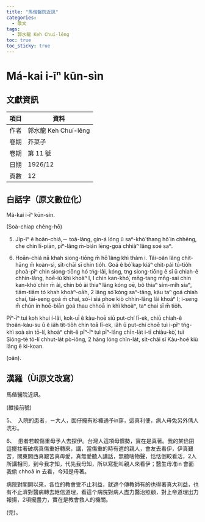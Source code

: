 ```yaml
---
title: "馬偕醫院近訊"
categories:
  - 散文
tags:
  - 郭水龍 Keh Chuí-lêng
toc: true
toc_sticky: true
---
```


# Má-kai i-īⁿ kūn-sìn

## 文獻資訊

| 項目 | 資料 |
|---|---|
| 作者 | 郭水龍 Keh Chuí-lêng |
| 卷期 | 芥菜子 |
| 卷期 | 第 11 號 |
| 日期 | 1926/12 |
| 頁數 | 12 |

## 白話字（原文數位化）

Má-kai i-īⁿ kūn-sìn.

(Soà-chiap chêng-hō)

5. Ji̍p-īⁿ ê hoān-chiá,－ toā-lâng, gín-á lóng ū saⁿ-khò͘ thang hō͘ in chhēng, che chin lī-piān, pīⁿ-lâng m̄-bián lēng-goā chhiàⁿ lâng soé saⁿ.

6. Hoān-chiá nā khah siong-tiōng m̄ hō͘ lâng khì thàm i. Tâi-oân lâng chit-hāng m̄ koàn-sì, si̍t-chāi sī chin tio̍h. Goá ê bó͘ kap kiáⁿ chit-pái tú-tio̍h phoà-pīⁿ chin siong-tiōng hó tńg-lâi, kóng, tng siong-tiōng ê sî ū chiah-ê chhin-lâng, hoē-iú khì khoàⁿ I, I chin kan-khó͘, mn̄g-tang mn̄g-sai chin kan-khó͘ chin m̄ ài, chin bô ài thiaⁿ lâng kóng oē, bô thiaⁿ sím-mi̍h siaⁿ, tiām-tiām tó khah khoàⁿ-oa̍h, 2 lâng só͘ kóng saⁿ-tâng, kàu taⁿ goá chiah chai, tāi-seng goá m̄ chai, só͘-í siá phoe kiò chhin-lâng lâi khoàⁿ I; i-seng m̄ chún in hoē-biān goá thau chhoā in khì khoàⁿ, taⁿ chai sī m̄ tio̍h.

Pīⁿ-īⁿ tuì koh khui í-lâi, kok-uī ê kàu-hoē siū put-chí lī-ek, chiū chiah-ê thoân-kàu-su ū ê ia̍h tit-tio̍h chin toā lī-ek, ia̍h ū put-chí choē tuì i-pīⁿ tńg-khì soà sìn tō-lí, khoàⁿ chit-ê pīⁿ-īⁿ tuì pīⁿ-lâng chīn-la̍t i-tī chiàu-kò͘, tuì Siōng-tè tō-lí chhut-la̍t pò-iông, 2 hāng lóng chīn-la̍t, si̍t-chāi sī Kàu-hoē kiù lâng ê ki-koan.

(oân).

## 漢羅（Ùi原文改寫）

馬偕醫院近訊。

(紲接前號)

5、  入院的患者，－大人，囡仔攏有衫褲通予in穿，這真利便，病人毋免另外倩人洗衫。

6、  患者若較傷重毋予人去探伊。台灣人這項毋慣勢，實在是真著。我的某佮囝這擺拄著破病真傷重好轉來，講，當傷重的時有遮的親人，會友去看伊，伊真艱苦，問東問西真艱苦真毋愛，真無愛聽人講話，無聽啥物聲，恬恬倒較看活，2人所講相同，到今我才知，代先我毋知，所以寫批叫親人來看伊；醫生毋准in 會面我偷 chhoā in 去看，今知是毋著。

病院對閣開以來，各位的教會受不止利益，就遮个傳教師有的也得著真大利益，也有不止濟對醫病轉去紲信道理，看這个病院對病人盡力醫治照顧，對上帝道理出力報揚，2項攏盡力，實在是教會救人的機關。

(完)。

